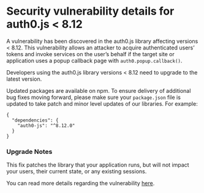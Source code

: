 # Security vulnerability details for auth0.js < 8.12
A vulnerability has been discovered in the auth0.js library affecting versions < 8.12. This vulnerability allows an attacker to acquire authenticated users’ tokens and invoke services on the user’s behalf if the target site or application uses a popup callback page with `auth0.popup.callback()`.

Developers using the auth0.js library versions < 8.12 need to upgrade to the latest version.

Updated packages are available on npm. To ensure delivery of additional bug fixes moving forward, please make sure your `package.json` file is updated to take patch and minor level updates of our libraries. For example:

```
{
  "dependencies": {
    "auth0-js": "^8.12.0"
  }
}
```

###  Upgrade Notes

This fix patches the library that your application runs, but will not impact your users, their current state, or any existing sessions.

You can read more details regarding the vulnerability [here](https://auth0.com/docs/security/bulletins/cve-2017-17068).
